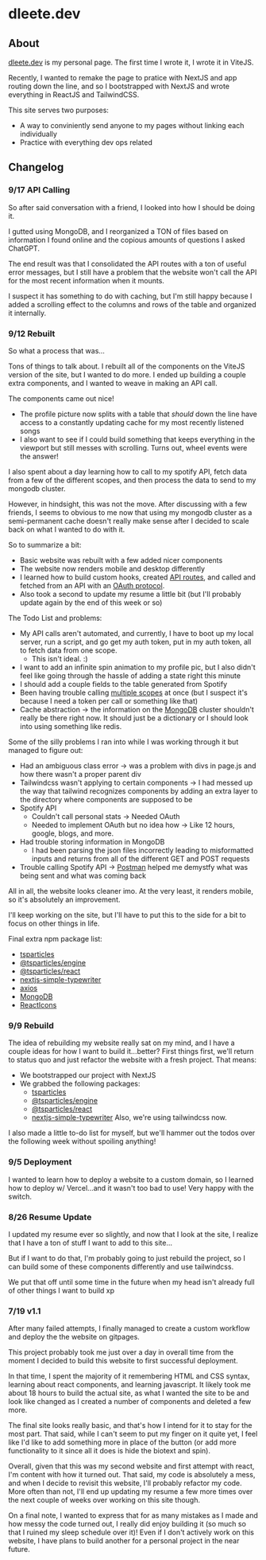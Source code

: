 # dleete.dev

## About
[dleete.dev](https://www.dleete.dev/) is my personal page. The first time I wrote it, I wrote it in ViteJS.

Recently, I wanted to remake the page to pratice with NextJS and app routing down the line, and so I bootstrapped with NextJS and wrote everything in ReactJS and TailwindCSS.

This site serves two purposes:
- A way to conviniently send anyone to my pages without linking each individually
- Practice with everything dev ops related

## Changelog
### 9/17 API Calling
So after said conversation with a friend, I looked into how I should be doing it.

I gutted using MongoDB, and I reorganized a TON of files based on information I found online and the copious amounts of questions I asked ChatGPT.

The end result was that I consolidated the API routes with a ton of useful error messages, but I still have a problem that the website won't call the API for the most recent information when it mounts.

I suspect it has something to do with caching, but I'm still happy because I added a scrolling effect to the columns and rows of the table and organized it internally.
### 9/12 Rebuilt
So what a process that was...

Tons of things to talk about. I rebuilt all of the components on the ViteJS version of the site, but I wanted to do more. I ended up building a couple extra components, and I wanted to weave in making an API call.

The components came out nice!
- The profile picture now splits with a table that *should* down the line have access to a constantly updating cache for my most recently listened songs
- I also want to see if I could build something that keeps everything in the viewport but still messes with scrolling. Turns out, wheel events were the answer!

I also spent about a day learning how to call to my spotify API, fetch data from a few of the different scopes, and then process the data to send to my mongodb cluster.

However, in hindsight, this was not the move. After discussing with a few friends, I seems to obvious to me now that using my mongodb cluster as a semi-permanent cache doesn't really make sense after I decided to scale back on what I wanted to do with it.

So to summarize a bit:
- Basic website was rebuilt with a few added nicer components
- The website now renders mobile and desktop differently
- I learned how to build custom hooks, created [API routes](https://nextjs.org/docs/pages/building-your-application/routing/api-routes), and called and fetched from an API with an [OAuth protocol](https://developer.spotify.com/documentation/web-api/concepts/authorization).
- Also took a second to update my resume a little bit (but I'll probably update again by the end of this week or so)

The Todo List and problems:
- My API calls aren't automated, and currently, I have to boot up my local server, run a script, and go get my auth token, put in my auth token, all to fetch data from one scope.
  - This isn't ideal. :)
- I want to add an infinite spin animation to my profile pic, but I also didn't feel like going through the hassle of adding a state right this minute
- I should add a couple fields to the table generated from Spotify
- Been having trouble calling [multiple scopes](https://developer.spotify.com/documentation/web-api/concepts/scopes) at once (but I suspect it's because I need a token per call or something like that)
- Cache abstraction -> the information on the [MongoDB](https://www.mongodb.com/) cluster shouldn't really be there right now. It should just be a dictionary or I should look into using something like redis.

Some of the silly problems I ran into while I was working through it but managed to figure out:
- Had an ambiguous class error -> was a problem with divs in page.js and how there wasn't a proper parent div
- Tailwindcss wasn't applying to certain components -> I had messed up the way that tailwind recognizes components by adding an extra layer to the directory where components are supposed to be
- Spotify API
  - Couldn't call personal stats -> Needed OAuth
  - Needed to implement OAuth but no idea how -> Like 12 hours, google, blogs, and more.
- Had trouble storing information in MongoDB
  - I had been parsing the json files incorrectly leading to misformatted inputs and returns from all of the different GET and POST requests
- Trouble calling Spotify API -> [Postman](https://www.postman.com/) helped me demystfy what was being sent and what was coming back

All in all, the website looks cleaner imo. At the very least, it renders mobile, so it's absolutely an improvement.

I'll keep working on the site, but I'll have to put this to the side for a bit to focus on other things in life.

Final extra npm package list:
- [tsparticles](https://particles.js.org/)
- [@tsparticles/engine](https://www.npmjs.com/package/@tsparticles/engine)
- [@tsparticles/react](https://github.com/tsparticles/react)
- [nextjs-simple-typewriter](https://github.com/SoloReverse/nextjs-simple-typewriter)
- [axios](https://www.npmjs.com/package/axios)
- [MongoDB](https://www.npmjs.com/package/mongodb)
- [ReactIcons](https://www.npmjs.com/package/react-icons)
### 9/9 Rebuild
The idea of rebuilding my website really sat on my mind, and I have a couple ideas for how I want to build it...better? First things first, we'll return to status quo and just refactor the website with a fresh project.
That means:
- We bootstrapped our project with NextJS
- We grabbed the following packages:
  - [tsparticles](https://particles.js.org/)
  - [@tsparticles/engine](https://www.npmjs.com/package/@tsparticles/engine)
  - [@tsparticles/react](https://github.com/tsparticles/react)
  - [nextjs-simple-typewriter](https://github.com/SoloReverse/nextjs-simple-typewriter)
Also, we're using tailwindcss now.

I also made a little to-do list for myself, but we'll hammer out the todos over the following week without spoiling anything!
### 9/5 Deployment
I wanted to learn how to deploy a website to a custom domain, so I learned how to deploy w/ Vercel...and it wasn't too bad to use! Very happy with the switch.
### 8/26 Resume Update
I updated my resume ever so slightly, and now that I look at the site, I realize that I have a ton of stuff I want to add to this site...

But if I want to do that, I'm probably going to just rebuild the project, so I can build some of these components differently and use tailwindcss.

We put that off until some time in the future when my head isn't already full of other things I want to build xp
### 7/19 v1.1
After many failed attempts, I finally managed to create a custom workflow and deploy the the website on gitpages.

This project probably took me just over a day in overall time from the moment I decided to build this website to first successful deployment.

In that time, I spent the majority of it remembering HTML and CSS syntax, learning about react components, and learning javascript. It likely took me about 18 hours to build the actual site, as what I wanted the site to be and look like changed as I created a number of components and deleted a few more.

The final site looks really basic, and that's how I intend for it to stay for the most part. That said, while I can't seem to put my finger on it quite yet, I feel like I'd like to add something more in place of the button (or add more functionality to it since all it does is hide the biotext and spin).

Overall, given that this was my second website and first attempt with react, I'm content with how it turned out. That said, my code is absolutely a mess, and when I decide to revisit this website, I'll probably refactor my code. More often than not, I'll end up updating my resume a few more times over the next couple of weeks over working on this site though.

On a final note, I wanted to express that for as many mistakes as I made and how messy the code turned out, I really did enjoy building it (so much so that I ruined my sleep schedule over it)! Even if I don't actively work on this website, I have plans to build another for a personal project in the near future.
